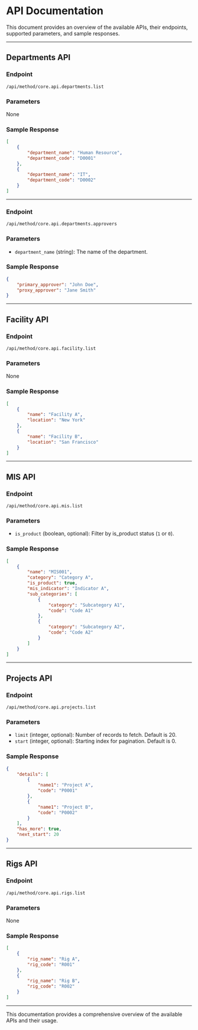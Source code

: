 # API Documentation

This document provides an overview of the available APIs, their endpoints, supported parameters, and sample responses.

---

## Departments API

### Endpoint
`/api/method/core.api.departments.list`

### Parameters
None

### Sample Response
```json
[
    {
        "department_name": "Human Resource",
        "department_code": "D0001"
    },
    {
        "department_name": "IT",
        "department_code": "D0002"
    }
]
```

---

### Endpoint
`/api/method/core.api.departments.approvers`

### Parameters
- `department_name` (string): The name of the department.

### Sample Response
```json
{
    "primary_approver": "John Doe",
    "proxy_approver": "Jane Smith"
}
```

---

## Facility API

### Endpoint
`/api/method/core.api.facility.list`

### Parameters
None

### Sample Response
```json
[
    {
        "name": "Facility A",
        "location": "New York"
    },
    {
        "name": "Facility B",
        "location": "San Francisco"
    }
]
```

---

## MIS API

### Endpoint
`/api/method/core.api.mis.list`

### Parameters
- `is_product` (boolean, optional): Filter by is_product status (`1` or `0`).

### Sample Response
```json
[
    {
        "name": "MIS001",
        "category": "Category A",
        "is_product": true,
        "mis_indicator": "Indicator A",
        "sub_categories": [
            {
                "category": "Subcategory A1",
                "code": "Code A1"
            },
            {
                "category": "Subcategory A2",
                "code": "Code A2"
            }
        ]
    }
]
```

---

## Projects API

### Endpoint
`/api/method/core.api.projects.list`

### Parameters
- `limit` (integer, optional): Number of records to fetch. Default is 20.
- `start` (integer, optional): Starting index for pagination. Default is 0.

### Sample Response
```json
{
    "details": [
        {
            "name1": "Project A",
            "code": "P0001"
        },
        {
            "name1": "Project B",
            "code": "P0002"
        }
    ],
    "has_more": true,
    "next_start": 20
}
```

---

## Rigs API

### Endpoint
`/api/method/core.api.rigs.list`

### Parameters
None

### Sample Response
```json
[
    {
        "rig_name": "Rig A",
        "rig_code": "R001"
    },
    {
        "rig_name": "Rig B",
        "rig_code": "R002"
    }
]
```

---

This documentation provides a comprehensive overview of the available APIs and their usage.
